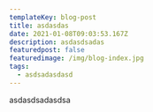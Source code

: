 ```yaml
---
templateKey: blog-post
title: asdasdas
date: 2021-01-08T09:03:53.167Z
description: asdasdsadas
featuredpost: false
featuredimage: /img/blog-index.jpg
tags:
  - asdsadasdasd
---
```

asdasdsadasdsa